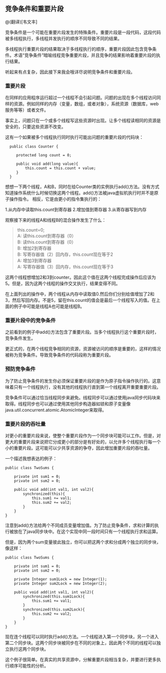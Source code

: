 
## 竞争条件和重要片段

@(翻译)[韦文丰]

竞争条件是一个可能在重要片段发生的特殊条件。重要片段是一段代码，这段代码被多线程执行，多线程并发执行的顺序不同导致不同的结果。

多线程执行重要片段的结果取决于多线程执行的顺序，重要片段因此包含竞争条件。术语“竞争条件”暗喻线程竞争重要片段，并且竞争的结果影响着重要片段的执行结果。

听起来有点复杂，因此接下来我会哦详尽说明竞争条件和重要片段。

### 重要片段

在同样的应用程序运行超过一个线程不会引起问题。问题的出现在多个线程访问同样的资源。例如同样的内存（变量，数组，或者对象），系统资源（数据库，web服务等等）或者文件。

事实上，问题只在一个或多个线程写这些资源时出现。让多个线程读相同的资源是安全的，只要这些资源不改变。

这有一个如果被多个线程执行同时执行可能出问题的重要片段的代码块：
```
  public class Counter {

     protected long count = 0;

     public void add(long value){
         this.count = this.count + value;
     }
  }
```

想想一下两个线程，A和B，同时在给Counter类的实例执行add()方法。没有方式知道操作系统什么时候切换这两个线程。add()方法被java虚拟机执行时并不是原子操作指令。
相反，它是由更小的指令集执行的：


1.从内存中读取this.count到寄存器
2.增加值到寄存器
3.从寄存器写到内存

观察接下来的线程A和线程B的混合操作发生了什么：
   
   >this.count=0;</br>
   >A: 读this.count到寄存器（0）</br>
   >B: 读this.count到寄存器（0）</br>
   >B: 增加2到寄存器</br>
   >B: 写寄存器值（2）回内存，this.count现在等于2</br>
   >A: 增加3到寄存器</br>
   >A: 写寄存器值（3）回内存，this.count现在等于3</br>
   
这两个线程想增加2和3到counter。因此这个值在这两个线程完成操作后应该为5。但是，因为这两个线程的操作交叉执行，结果变得不同。

在上面列出的操作中，两个线程从内存中读取值0.然后你们分别给值增加了2和3，然后写回内存。不是5，留在this.count的值会是最后一个线程写入的值。在上面的例子中可能是线程A也可能是线程B。

### 重要片段中的竞争条件

之前看到的例子中add()方法包含了重要片段。当多个线程执行这个重要片段时，竞争条件发生。

更正式的，在两个线程竞争相同的资源，资源被访问的顺序是重要的，这样的情况被称为竞争条件。导致竞争条件的代码段称为重要片段。

### 预防竞争条件

为了防止竞争条件的发生你必须保证重要片段的是作为原子指令操作执行的。这意味着只有一个线程执行，没有其他的线程执行直到第一个线程离开重要重要片段。

竞争条件可以通过恰当线程同步来避免。线程同步可以通过使用java同步代码块来取得。线程同步也可以通过使用其他同步构造器如锁和原子变量像java.util.concurrent.atomic.AtomicInteger来取得。

### 重要片段的吞吐量

对更小的重要片段来说，使整个重要片段作为一个同步块可能可以工作。但是，对更大的重要片段来说把它分成更小的部分是有好处的，以允许多个线程执行每一个小的重要片段。这可能可以少共享资源的争夺，因此增加重要片段的吞吐量。

一个描述我想表达的例子：
```
public class TwoSums {
    
    private int sum1 = 0;
    private int sum2 = 0;
    
    public void add(int val1, int val2){
        synchronized(this){
            this.sum1 += val1;   
            this.sum2 += val2;
        }
    }
}
```

注意到add()方法给两个不同成员变量增加值。为了防止竞争条件，求和计算的执行被放在了java同步块中。在这个实现中同一段时间只有一个线程执行求和运算。

但是，因为两个sum变量彼此独立，你可以把这两个求和分成两个独立的同步块，像这样：

```
public class TwoSums {
    
    private int sum1 = 0;
    private int sum2 = 0;

    private Integer sum1Lock = new Integer(1);
    private Integer sum2Lock = new Integer(2);

    public void add(int val1, int val2){
        synchronized(this.sum1Lock){
            this.sum1 += val1;   
        }
        synchronized(this.sum2Lock){
            this.sum2 += val2;
        }
    }
}
```

现在连个线程可以同时执行add()方法。一个线程进入第一个同步块，另一个进入第二个同步块。这两个同步块被同步在不同的对象上，因此两个不同的线程可以独立执行这两个同步块。

这个例子很简单。在真实的共享资源中，分解重要片段相当复杂，并要进行更多执行顺序可能性的分析。
